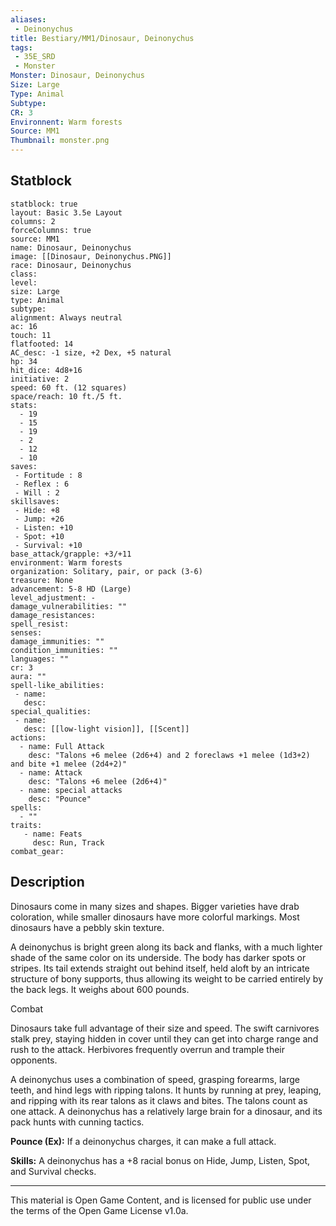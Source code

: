```yaml
---
aliases:
 - Deinonychus
title: Bestiary/MM1/Dinosaur, Deinonychus
tags: 
 - 35E_SRD
 - Monster
Monster: Dinosaur, Deinonychus
Size: Large
Type: Animal
Subtype: 
CR: 3
Environnent: Warm forests
Source: MM1
Thumbnail: monster.png
---
```


## Statblock

```statblock
statblock: true
layout: Basic 3.5e Layout
columns: 2
forceColumns: true
source: MM1 
name: Dinosaur, Deinonychus
image: [[Dinosaur, Deinonychus.PNG]]
race: Dinosaur, Deinonychus
class: 
level: 
size: Large
type: Animal
subtype: 
alignment: Always neutral
ac: 16
touch: 11
flatfooted: 14
AC_desc: -1 size, +2 Dex, +5 natural
hp: 34
hit_dice: 4d8+16
initiative: 2
speed: 60 ft. (12 squares)
space/reach: 10 ft./5 ft.
stats:
  - 19
  - 15
  - 19
  - 2
  - 12
  - 10
saves:
 - Fortitude : 8
 - Reflex : 6
 - Will : 2
skillsaves:
 - Hide: +8
 - Jump: +26
 - Listen: +10
 - Spot: +10
 - Survival: +10
base_attack/grapple: +3/+11
environment: Warm forests
organization: Solitary, pair, or pack (3-6)
treasure: None
advancement: 5-8 HD (Large)
level_adjustment: -
damage_vulnerabilities: ""
damage_resistances: 
spell_resist: 
senses: 
damage_immunities: ""
condition_immunities: ""
languages: ""
cr: 3
aura: ""
spell-like_abilities:
 - name: 
   desc: 
special_qualities:
 - name:
   desc: [[low-light vision]], [[Scent]]
actions:
  - name: Full Attack
    desc: "Talons +6 melee (2d6+4) and 2 foreclaws +1 melee (1d3+2) and bite +1 melee (2d4+2)"
  - name: Attack
    desc: "Talons +6 melee (2d6+4)"
  - name: special attacks
    desc: "Pounce"
spells:
  - ""
traits:
   - name: Feats
     desc: Run, Track
combat_gear:  
```

## Description



Dinosaurs come in many sizes and shapes. Bigger varieties have drab coloration, while smaller dinosaurs have more colorful markings. Most dinosaurs have a pebbly skin texture.

A deinonychus is bright green along its back and flanks, with a much lighter shade of the same color on its underside. The body has darker spots or stripes. Its tail extends straight out behind itself, held aloft by an intricate structure of bony supports, thus allowing its weight to be carried entirely by the back legs. It weighs about 600 pounds.

Combat

Dinosaurs take full advantage of their size and speed. The swift carnivores stalk prey, staying hidden in cover until they can get into charge range and rush to the attack. Herbivores frequently overrun and trample their opponents.

A deinonychus uses a combination of speed, grasping forearms, large teeth, and hind legs with ripping talons. It hunts by running at prey, leaping, and ripping with its rear talons as it claws and bites. The talons count as one attack. A deinonychus has a relatively large brain for a dinosaur, and its pack hunts with cunning tactics.


**Pounce (Ex):** If a deinonychus charges, it can make a full attack.


**Skills:** A deinonychus has a +8 racial bonus on Hide, Jump, Listen, Spot, and Survival checks.

---

This material is Open Game Content, and is licensed for public use under the terms of the Open Game License v1.0a.
